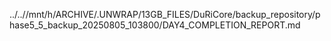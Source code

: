 ../..//mnt/h/ARCHIVE/.UNWRAP/13GB_FILES/DuRiCore/backup_repository/phase5_5_backup_20250805_103800/DAY4_COMPLETION_REPORT.md